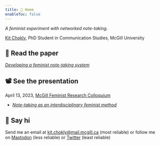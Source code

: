 ```yaml
---
title: 📝 Home
enableToc: false
---
```


*A feminist experiment with networked note-taking.*

[Kit Chokly](https://kitchokly.com), PhD Student in Communication Studies, McGill University

## 📖 Read the paper

*[Developing a feminist note-taking system](pa1%20Developing%20a%20feminist%20note-taking%20system.md)*

## 📽️ See the presentation

April 13, 2023, [McGill Feminist Research Colloquium](https://frcmcgill.blogspot.com/p/2023-schedule-and-abstracts.html)

* *[Note-taking as an interdisciplinary feminist method](pr1%20Note-taking%20as%20an%20interdisciplinary%20feminist%20method.md)*

## 👋 Say hi

Send me an email at kit.chokly@mail.mcgill.ca (most reliable) or follow me on [Mastodon](https://zirk.us/@kitchokly) (less reliable) or [Twitter](https://twitter.com/kitchokly) (least reliable)
